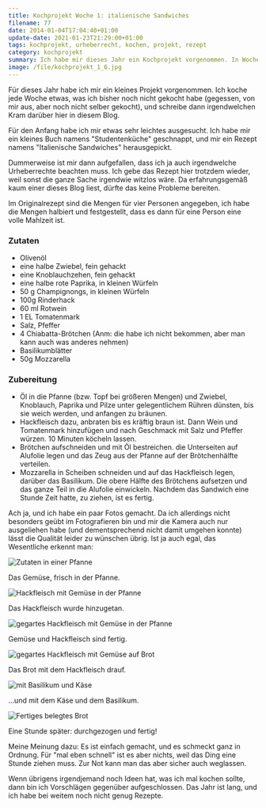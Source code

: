 ```yaml
---
title: Kochprojekt Woche 1: italienische Sandwiches
filename: 77
date: 2014-01-04T17:04:40+01:00
update-date: 2021-01-23T21:29:00+01:00
tags: kochprojekt, urheberrecht, kochen, projekt, rezept
category: kochprojekt
summary: Ich habe mir dieses Jahr ein Kochprojekt vorgenommen. In Woche 1 mache ich „italienische Sandwiches“.
image: /file/kochprojekt_1_6.jpg
---
```


Für dieses Jahr habe ich mir ein kleines Projekt vorgenommen. Ich koche jede Woche etwas, was ich bisher noch nicht gekocht habe (gegessen, von mir aus, aber noch nicht selber gekocht), und schreibe dann irgendwelchen Kram darüber hier in diesem Blog.

Für den Anfang habe ich mir etwas sehr leichtes ausgesucht. Ich habe mir ein kleines Buch namens "Studentenküche" geschnappt, und mir ein Rezept namens "Italienische Sandwiches" herausgepickt.

Dummerweise ist mir dann aufgefallen, dass ich ja auch irgendwelche Urheberrechte beachten muss. Ich gebe das Rezept hier trotzdem wieder, weil sonst die ganze Sache irgendwie witzlos wäre. Da erfahrungsgemäß kaum einer dieses Blog liest, dürfte das keine Probleme bereiten.

Im Originalrezept sind die Mengen für vier Personen angegeben, ich habe die Mengen halbiert und festgestellt, dass es dann für eine Person eine volle Mahlzeit ist.

### Zutaten

- Olivenöl
- eine halbe Zwiebel, fein gehackt
- eine Knoblauchzehen, fein gehackt
- eine halbe rote Paprika, in kleinen Würfeln
- 50 g Champignongs, in kleinen Würfeln
- 100g Rinderhack
- 60 ml Rotwein
- 1 EL Tomatenmark
- Salz, Pfeffer
- 4 Chiabatta-Brötchen (Anm: die habe ich nicht bekommen, aber man kann auch was anderes nehmen)
- Basilikumblätter
- 50g Mozzarella


### Zubereitung

- Öl in die Pfanne (bzw. Topf bei größeren Mengen) und Zwiebel, Knoblauch, Paprika und Pilze unter gelegentlichem Rühren dünsten, bis sie weich werden, und anfangen zu bräunen.
- Hackfleisch dazu, anbraten bis es kräftig braun ist. Dann Wein und Tomatenmark hinzufügen und nach Geschmack mit Salz und Pfeffer würzen. 10 Minuten köcheln lassen.
- Brötchen aufschneiden und mit Öl bestreichen. die Unterseiten auf Alufolie legen und das Zeug aus der Pfanne auf der Brötchenhälfte verteilen.
- Mozzarella in Scheiben schneiden und auf das Hackfleisch legen, darüber das Basilikum. Die obere Hälfte des Brötchens aufsetzen und das ganze Teil in die Alufolie einwickeln. Nachdem das Sandwich eine Stunde Zeit hatte, zu ziehen, ist es fertig.

Ach ja, und ich habe ein paar Fotos gemacht. Da ich allerdings nicht besonders geübt im Fotografieren bin und mir die Kamera auch nur ausgeliehen habe (und dementsprechend nicht damit umgehen konnte) lässt die Qualität leider zu wünschen übrig. Ist ja auch egal, das Wesentliche erkennt man:

![Zutaten in einer Pfanne](/file/kochprojekt_1_1.jpg)

Das Gemüse, frisch in der Pfanne.

![Hackfleisch mit Gemüse in der Pfanne](/file/kochprojekt_1_2.jpg)

Das Hackfleisch wurde hinzugetan.

![gegartes Hackfleisch mit Gemüse in der Pfanne](/file/kochprojekt_1_3.jpg)

Gemüse und Hackfleisch sind fertig.

![gegartes Hackfleisch mit Gemüse auf Brot](/file/kochprojekt_1_4.jpg)

Das Brot mit dem Hackfleisch drauf.

![mit Basilikum und Käse](/file/kochprojekt_1_5.jpg)

…und mit dem Käse und dem Basilikum.

![Fertiges belegtes Brot](/file/kochprojekt_1_6.jpg)

Eine Stunde später: durchgezogen und fertig!

Meine Meinung dazu: Es ist einfach gemacht, und es schmeckt ganz in Ordnung. Für "mal eben schnell" ist es aber nichts, weil das Ding eine Stunde ziehen muss. Zur Not kann man das aber sicher auch weglassen.

Wenn übrigens irgendjemand noch Ideen hat, was ich mal kochen sollte, dann bin ich Vorschlägen gegenüber aufgeschlossen. Das Jahr ist lang, und ich habe bei weitem noch nicht genug Rezepte.



